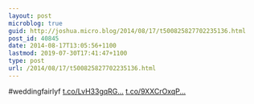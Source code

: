 ```yaml
---
layout: post
microblog: true
guid: http://joshua.micro.blog/2014/08/17/t500825827702235136.html
post_id: 40845
date: 2014-08-17T13:05:56+1100
lastmod: 2019-07-30T17:41:47+1100
type: post
url: /2014/08/17/t500825827702235136.html
---
```

#weddingfairlyf [t.co/LvH33gqRG...](http://t.co/LvH33gqRGU) [t.co/9XXCrOxqP...](http://t.co/9XXCrOxqPl)
